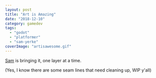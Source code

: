 ```yaml
---
layout: post
title: "Art is Amazing"
date: "2018-12-10"
category: gamedev
tags:
  - "godot"
  - "platformer"
  - "sam-yerke"
coverImage: "artisawesome.gif"
---
```


[Sam](https://samyerke.artstation.com/) is bringing it, one layer at a time.


(Yes, I know there are some seam lines that need cleaning up, WIP y'all)

